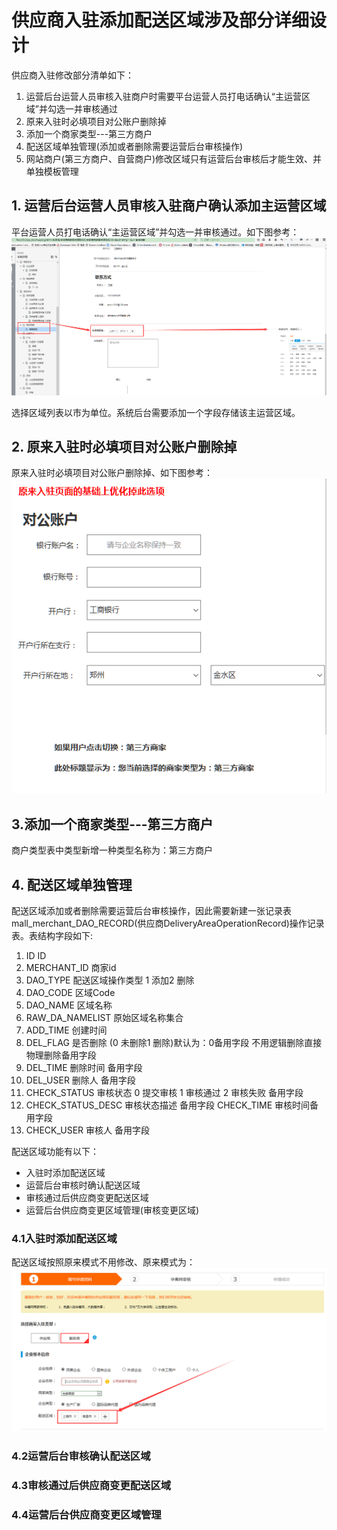 # 供应商入驻添加配送区域涉及部分详细设计
供应商入驻修改部分清单如下：

1. 运营后台运营人员审核入驻商户时需要平台运营人员打电话确认“主运营区域”并勾选一并审核通过
2. 原来入驻时必填项目对公账户删除掉
3. 添加一个商家类型---第三方商户
4. 配送区域单独管理(添加或者删除需要运营后台审核操作)
5. 网站商户(第三方商户、自营商户)修改区域只有运营后台审核后才能生效、并单独模板管理


## 1. 运营后台运营人员审核入驻商户确认添加主运营区域
平台运营人员打电话确认“主运营区域”并勾选一并审核通过。如下图参考：
![image](https://github.com/zhangyq1011/images-folder/blob/master/%E8%BF%90%E8%90%A5%E5%90%8E%E5%8F%B0%E6%B7%BB%E5%8A%A0%E4%B8%BB%E8%BF%90%E8%90%A5%E5%8C%BA%E5%9F%9F.png)

选择区域列表以市为单位。系统后台需要添加一个字段存储该主运营区域。

## 2. 原来入驻时必填项目对公账户删除掉
原来入驻时必填项目对公账户删除掉、如下图参考：
![image](https://github.com/zhangyq1011/images-folder/blob/master/%E4%BE%9B%E5%BA%94%E5%95%86%E5%8E%9F%E6%9D%A5%E5%AF%B9%E5%85%AC%E8%B4%A6%E6%88%B7%E5%88%A0%E9%99%A4.png)


## 3.添加一个商家类型---第三方商户
商户类型表中类型新增一种类型名称为：第三方商户


## 4. 配送区域单独管理
配送区域添加或者删除需要运营后台审核操作，因此需要新建一张记录表 mall_merchant_DAO_RECORD(供应商DeliveryAreaOperationRecord)操作记录表。表结构字段如下:

1.	ID	ID
2.	MERCHANT_ID	商家id
3.	DAO_TYPE	配送区域操作类型 1 添加2 删除
4.	DAO_CODE	区域Code
5.	DAO_NAME	区域名称
6.	RAW_DA_NAMELIST	原始区域名称集合
7.	ADD_TIME	创建时间
8.	DEL_FLAG	是否删除 (0 未删除1 删除)默认为：0备用字段 不用逻辑删除直接物理删除备用字段
9.	DEL_TIME	删除时间 备用字段
10.	DEL_USER	删除人 备用字段
11.	CHECK_STATUS	审核状态 0 提交审核 1 审核通过  2 审核失败 备用字段
12.	CHECK_STATUS_DESC	审核状态描述 备用字段	CHECK_TIME	审核时间备用字段
13.	CHECK_USER	审核人 备用字段

配送区域功能有以下：
- 入驻时添加配送区域
- 运营后台审核时确认配送区域
- 审核通过后供应商变更配送区域
- 运营后台供应商变更区域管理(审核变更区域)


### 4.1入驻时添加配送区域
配送区域按照原来模式不用修改、原来模式为：
![image](https://github.com/zhangyq1011/images-folder/blob/master/%E4%BE%9B%E5%BA%94%E5%95%86%E5%85%A5%E9%A9%BB-%E5%8C%BA%E5%9F%9F%E9%80%89%E6%8B%A9.png)


### 4.2运营后台审核确认配送区域

### 4.3审核通过后供应商变更配送区域
### 4.4运营后台供应商变更区域管理



